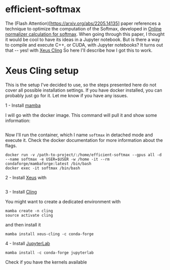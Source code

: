 # efficient-softmax

The (Flash Attention)[https://arxiv.org/abs/2205.14135] paper references a technique to optimize the computation of the Softmax, developed in [Online normalizer calculation for softmax](https://arxiv.org/pdf/1805.02867). When going through this paper, I thought it would be cool to have its ideas in a Jupyter notebook. But is there a way to compile and execute C++, or CUDA, with Jupyter notebooks? It turns out that -- yes! with [Xeus Cling](https://github.com/jupyter-xeus/xeus-cling) So here I'll describe how I got this to work.

# Xeus Cling setup

This is the setup I've decided to use, so the steps presented here do not cover all possible installation settings. If you have docker installed, you can probably just go for it. Let me know if you have any issues.

1 - Install [mamba](https://mamba.readthedocs.io/en/latest/mamba-installation.html#mamba-install)

I will go with the docker image. This command will pull it and show some information:

```docker run -it --rm condaforge/mambaforge:latest mamba info
```

Now I'll run the container, which I name ``softmax`` in detached mode and execute it. Check the docker documentation for more information about the flags.

```
docker run -v /path-to-project/:/home/efficient-softmax --gpus all -d --name softmax -e USER=$USER -w /home -it --rm condaforge/mambaforge:latest /bin/bash
docker exec -it softmax /bin/bash
```

2 - Install [Xeus](https://github.com/jupyter-xeus/xeus) with


```mamba install xeus -c conda-forge
```

3 - Install [Cling]( https://github.com/jupyter-xeus/xeus-cling) 

You might want to create a dedicated environment with

```
mamba create -n cling  
source activate cling
```

and then install it

```
mamba install xeus-cling -c conda-forge
```

4 - Install [JupyterLab]( https://pypi.org/project/jupyterlab/)

```
mamba install -c conda-forge jupyterlab
```

Check if you have the kernels available

